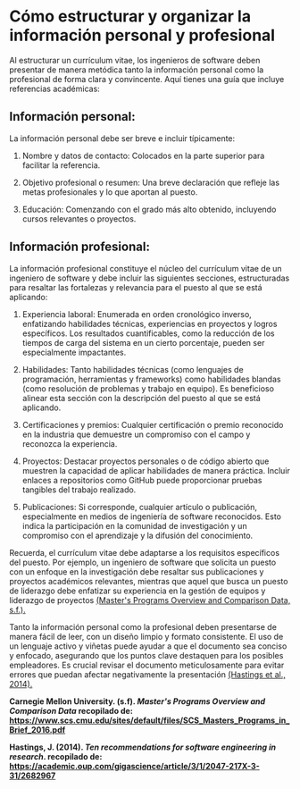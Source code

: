 # Cómo estructurar y organizar la información personal y profesional

Al estructurar un currículum vitae, los ingenieros de software deben presentar de manera metódica tanto la información personal como la profesional de forma clara y convincente. Aquí tienes una guía que incluye referencias académicas:

## Información personal:

La información personal debe ser breve e incluir típicamente:

1. Nombre y datos de contacto: Colocados en la parte superior para facilitar la referencia.

1. Objetivo profesional o resumen: Una breve declaración que refleje las metas profesionales y lo que aportan al puesto.

1. Educación: Comenzando con el grado más alto obtenido, incluyendo cursos relevantes o proyectos.

## Información profesional:

La información profesional constituye el núcleo del currículum vitae de un ingeniero de software y debe incluir las siguientes secciones, estructuradas para resaltar las fortalezas y relevancia para el puesto al que se está aplicando:

1. Experiencia laboral: Enumerada en orden cronológico inverso, enfatizando habilidades técnicas, experiencias en proyectos y logros específicos. Los resultados cuantificables, como la reducción de los tiempos de carga del sistema en un cierto porcentaje, pueden ser especialmente impactantes.

1. Habilidades: Tanto habilidades técnicas (como lenguajes de programación, herramientas y frameworks) como habilidades blandas (como resolución de problemas y trabajo en equipo). Es beneficioso alinear esta sección con la descripción del puesto al que se está aplicando.

1. Certificaciones y premios: Cualquier certificación o premio reconocido en la industria que demuestre un compromiso con el campo y reconozca la experiencia.

1. Proyectos: Destacar proyectos personales o de código abierto que muestren la capacidad de aplicar habilidades de manera práctica. Incluir enlaces a repositorios como GitHub puede proporcionar pruebas tangibles del trabajo realizado.

1. Publicaciones: Si corresponde, cualquier artículo o publicación, especialmente en medios de ingeniería de software reconocidos. Esto indica la participación en la comunidad de investigación y un compromiso con el aprendizaje y la difusión del conocimiento.

Recuerda, el currículum vitae debe adaptarse a los requisitos específicos del puesto. Por ejemplo, un ingeniero de software que solicita un puesto con un enfoque en la investigación debe resaltar sus publicaciones y proyectos académicos relevantes, mientras que aquel que busca un puesto de liderazgo debe enfatizar su experiencia en la gestión de equipos y liderazgo de proyectos [(Master's Programs Overview and Comparison Data, s.f.).](https://www.scs.cmu.edu/sites/default/files/SCS_Masters_Programs_in_Brief_2016.pdf)

Tanto la información personal como la profesional deben presentarse de manera fácil de leer, con un diseño limpio y formato consistente. El uso de un lenguaje activo y viñetas puede ayudar a que el documento sea conciso y enfocado, asegurando que los puntos clave destaquen para los posibles empleadores. Es crucial revisar el documento meticulosamente para evitar errores que puedan afectar negativamente la presentación [(Hastings et al., 2014).](https://academic.oup.com/gigascience/article/3/1/2047-217X-3-31/2682967)

**Carnegie Mellon University. (s.f). *Master's Programs Overview and Comparison Data* recopilado de: https://www.scs.cmu.edu/sites/default/files/SCS_Masters_Programs_in_Brief_2016.pdf**

**Hastings, J. (2014). *Ten recommendations for software engineering in research*. recopilado de: https://academic.oup.com/gigascience/article/3/1/2047-217X-3-31/2682967**
